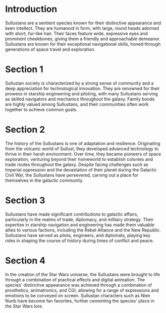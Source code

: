 # Introduction

Sullustans are a sentient species known for their distinctive appearance and keen intellect.
They are humanoid in form, with large, round heads adorned with short, fur-like hair.
Their faces feature wide, expressive eyes and prominent cheekbones, giving them a friendly and approachable demeanor.
Sullustans are known for their exceptional navigational skills, honed through generations of space travel and exploration.

# Section 1

Sullustan society is characterized by a strong sense of community and a deep appreciation for technological innovation.
They are renowned for their prowess in starship engineering and piloting, with many Sullustans serving as skilled navigators and mechanics throughout the galaxy.
Family bonds are highly valued among Sullustans, and their communities often work together to achieve common goals.

# Section 2

The history of the Sullustans is one of adaptation and resilience.
Originating from the volcanic world of Sullust, they developed advanced technology to thrive in their harsh environment.
Over time, they became pioneers of space exploration, venturing beyond their homeworld to establish colonies and trade routes throughout the galaxy.
Despite facing challenges such as Imperial oppression and the devastation of their planet during the Galactic Civil War, the Sullustans have persevered, carving out a place for themselves in the galactic community.

# Section 3

Sullustans have made significant contributions to galactic affairs, particularly in the realms of trade, diplomacy, and military strategy.
Their expertise in starship navigation and engineering has made them valuable allies to various factions, including the Rebel Alliance and the New Republic.
Sullustans have served as pilots, engineers, and diplomats, playing key roles in shaping the course of history during times of conflict and peace.

# Section 4

In the creation of the Star Wars universe, the Sullustans were brought to life through a combination of practical effects and digital animation.
The species' distinctive appearance was achieved through a combination of prosthetics, animatronics, and CGI, allowing for a range of expressions and emotions to be conveyed on screen.
Sullustan characters such as Nien Nunb have become fan favorites, further cementing the species' place in the Star Wars lore.
